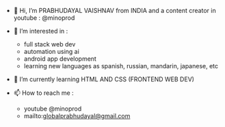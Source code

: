 - 👋 Hi, I’m PRABHUDAYAL VAISHNAV from INDIA and a content creator in youtube : @minoprod
- 👀 I’m interested in : 
    - full stack web dev
    - automation using ai
    - android app development
    - learning new languages as spanish, russian, mandarin, japanese, etc
    
- 🌱 I’m currently learning HTML AND CSS (FRONTEND WEB DEV)
- 📫 How to reach me :
  - youtube @minoprod
  - mailto:globalprabhudayal@gmail.com
  

<!---
pradachan09/pradachan09 is a ✨ special ✨ repository because its `README.md` (this file) appears on your GitHub profile.
You can click the Preview link to take a look at your changes.
--->

